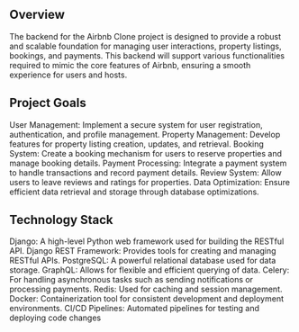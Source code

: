 ## Overview
The backend for the Airbnb Clone project is designed to provide a robust and scalable foundation for managing user interactions, property listings, bookings, and payments. This backend will support various functionalities required to mimic the core features of Airbnb, ensuring a smooth experience for users and hosts.

## Project Goals
User Management: Implement a secure system for user registration, authentication, and profile management.
Property Management: Develop features for property listing creation, updates, and retrieval.
Booking System: Create a booking mechanism for users to reserve properties and manage booking details.
Payment Processing: Integrate a payment system to handle transactions and record payment details.
Review System: Allow users to leave reviews and ratings for properties.
Data Optimization: Ensure efficient data retrieval and storage through database optimizations.

## Technology Stack
Django: A high-level Python web framework used for building the RESTful API. Django REST Framework: Provides tools for creating and managing RESTful APIs. PostgreSQL: A powerful relational database used for data storage. GraphQL: Allows for flexible and efficient querying of data. Celery: For handling asynchronous tasks such as sending notifications or processing payments. Redis: Used for caching and session management. Docker: Containerization tool for consistent development and deployment environments. CI/CD Pipelines: Automated pipelines for testing and deploying code changes




